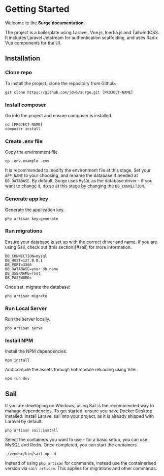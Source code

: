 # Getting Started

Welcome to the **Surge documentation**.

The project is a boilerplate using Laravel, Vue.js, Inertia.js and TailwindCSS. It includes Laravel Jetstream for authentication scaffolding, and uses Radix Vue components for the UI.

## Installation
### Clone repo
To install the project, clone the repository from Github.

```console
git clone https://github.com/jdw5/surge.git [PROJECT-NAME]
```

### Install composer
Go into the project and ensure composer is installed.

```console
cd [PROJECT-NAME]
composer install
```

### Create .env file
Copy the environment file

```console
cp .env.example .env
```

It is recommended to modify the environment file at this stage. Set your `APP_NAME` to your choosing, and rename the database if needed at `DB_DATABASE`.
By default, Surge uses `MySQL` as the database driver - if you want to change it, do so at this stage by changing the `DB_CONNECTION`.

### Generate app key
Generate the application key.

```console
php artisan key:generate
```

### Run migrations
Ensure your database is set up with the correct driver and name. If you are using Sail, check out (this section)[#sail] for more information.

```env
DB_CONNECTION=mysql
DB_HOST=127.0.0.1
DB_PORT=3306
DB_DATABASE=your_db_name
DB_USERNAME=root
DB_PASSWORD=
```

Once set, migrate the database:
    
```console
php artisan migrate
```

### Run Local Server
Run the server locally.

```console
php artisan serve
```

### Install NPM 
Install the NPM dependencies.

```console
npm install
```

And compile the assets through hot module reloading using Vite.
```console
npm run dev
```



## Sail
If you are developing on Windows, using Sail is the recommended way to manage dependencies. To get started, ensure you have Docker Desktop installed. 
Install Laravel sail into your project, as it is already shipped with Laravel by default.

```console
php artisan sail:install
```

Select the containers you want to use - for a basic setup, you can use MySQL and Redis. Once completed, you can start the containers.

```console
./vendor/bin/sail up -d
```

Instead of using `php artisan` for commands, instead use the containerised version via `sail artisan`. This applies for migrations and other commands.